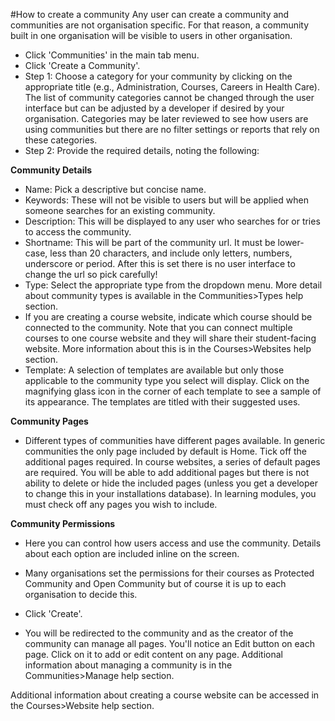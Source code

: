 #How to create a community
Any user can create a community and communities are not organisation specific.  For that reason, a community built in one organisation will be visible to users in other organisation.  

* Click 'Communities' in the main tab menu.
* Click 'Create a Community'.  
* Step 1: Choose a category for your community by clicking on the appropriate title (e.g., Administration, Courses, Careers in Health Care).  The list of community categories cannot be changed through the user interface but can be adjusted by a developer if desired by your organisation. Categories may be later reviewed to see how users are using communities but there are no filter settings or reports that rely on these categories.
* Step 2: Provide the required details, noting the following:  

**Community Details**  

* Name: Pick a descriptive but concise name.  
* Keywords: These will not be visible to users but will be applied when someone searches for an existing community.  
* Description: This will be displayed to any user who searches for or tries to access the community.  
* Shortname: This will be part of the community url.  It must be lower-case, less than 20 characters, and include only letters, numbers, underscore or period. After this is set there is no user interface to change the url so pick carefully!  
* Type: Select the appropriate type from the dropdown menu.  More detail about community types is available in the Communities>Types help section.  
* If you are creating a course website, indicate which course should be connected to the community.  Note that you can connect multiple courses to one course website and they will share their student-facing website.  More information about this is in the Courses>Websites help section.
* Template: A selection of templates are available but only those applicable to the community type you select will display.  Click on the magnifying glass icon in the corner of each template to see a sample of its appearance. The templates are titled with their suggested uses.  

**Community Pages**

* Different types of communities have different pages available.
In generic communities the only page included by default is Home.  Tick off the additional pages required.
In course websites, a series of default pages are required. You will be able to add additional pages but there is not ability to delete or hide the included pages (unless you get a developer to change this in your installations database).
In learning modules, you must check off any pages you wish to include.  

**Community Permissions**

* Here you can control how users access and use the community.  Details about each option are included inline on the screen.
* Many organisations set the permissions for their courses as Protected Community and Open Community but of course it is up to each organisation to decide this.

* Click 'Create'.
* You will be redirected to the community and as the creator of the community can manage all pages.  You'll notice an Edit button on each page.  Click on it to add or edit content on any page.  Additional information about managing a community is in the Communities>Manage help section.

Additional information about creating a course website can be accessed in the Courses>Website help section.
